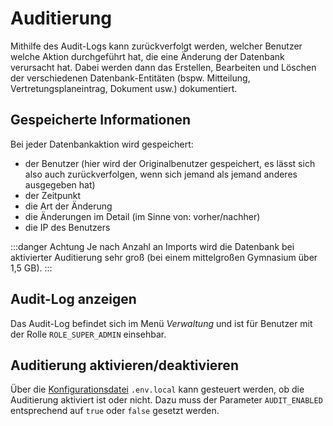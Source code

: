 # Auditierung

Mithilfe des Audit-Logs kann zurückverfolgt werden, welcher Benutzer welche Aktion durchgeführt hat, die eine Änderung
der Datenbank verursacht hat. Dabei werden dann das Erstellen, Bearbeiten und Löschen der verschiedenen Datenbank-Entitäten
(bspw. Mitteilung, Vertretungsplaneintrag, Dokument usw.) dokumentiert.

## Gespeicherte Informationen

Bei jeder Datenbankaktion wird gespeichert:

* der Benutzer (hier wird der Originalbenutzer gespeichert, es lässt sich also auch zurückverfolgen, wenn sich jemand als jemand anderes ausgegeben hat)
* der Zeitpunkt
* die Art der Änderung
* die Änderungen im Detail (im Sinne von: vorher/nachher)
* die IP des Benutzers

:::danger Achtung
Je nach Anzahl an Imports wird die Datenbank bei aktivierter Auditierung sehr groß (bei einem mittelgroßen Gymnasium über 1,5 GB).
:::

## Audit-Log anzeigen

Das Audit-Log befindet sich im Menü *Verwaltung* und ist für Benutzer mit der Rolle ``ROLE_SUPER_ADMIN`` einsehbar.

## Auditierung aktivieren/deaktivieren

Über die [Konfigurationsdatei](../install/configuration) `.env.local` kann gesteuert werden, ob die Auditierung aktiviert
ist oder nicht. Dazu muss der Parameter `AUDIT_ENABLED` entsprechend auf `true` oder `false` gesetzt werden.
